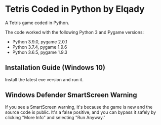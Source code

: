 # Tetris Coded in Python by Elqady

A Tetris game coded in Python.

The code worked with the following Python 3 and Pygame versions:

- Python 3.9.0, pygame 2.0.1
- Python 3.7.4, pygame 1.9.6
- Python 3.6.5, pygame 1.9.3

## Installation Guide (Windows 10)

Install the latest exe version and run it.

## Windows Defender SmartScreen Warning

If you see a SmartScreen warning, it's because the game is new and the source code is public. It's a false positive, and you can bypass it safely by clicking "More Info" and selecting "Run Anyway."
